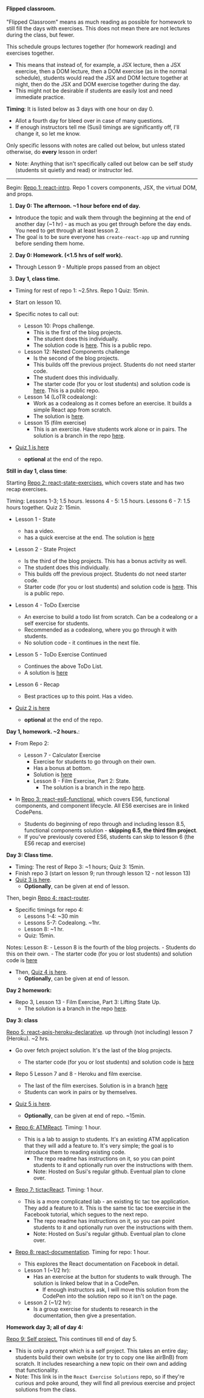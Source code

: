#### Flipped classroom.

"Flipped Classroom" means as much reading as possible for homework to still fill the days with exercises. This does not mean there are not lectures during the class, but fewer.

This schedule groups lectures together (for homework reading) and exercises together.
  - This means that instead of, for example, a JSX lecture, then a JSX exercise, then a DOM lecture, then a DOM exercise (as in the normal schedule), students would read the JSX and DOM lecture together at night, then do the JSX and DOM exercise together during the day.
  - This might not be desirable if students are easily lost and need immediate practice.

**Timing**: It is listed below as 3 days with one hour on day 0.
  - Allot a fourth day for bleed over in case of many questions.
  - If enough instructors tell me (Susi) timings are significantly off, I'll change it, so let me know.

Only specific lessons with notes are called out below, but unless stated otherwise, do **every** lesson in order!
  - Note: Anything that isn't specifically called out below can be self study (students sit quietly and read) or instructor led.

-----------

Begin: [Repo 1: react-intro](https://git.generalassemb.ly/education-product/react-intro). Repo 1 covers components, JSX, the virtual DOM, and props.

1. **Day 0: The afternoon. ~1 hour before end of day.**
  - Introduce the topic and walk them through the beginning at the end of another day (~1 hr) - as much as you get through before the day ends. You need to get through at least lesson 2.
  - The goal is to be sure everyone has `create-react-app` up and running before sending them home.


2. **Day 0: Homework. (<1.5 hrs of self work).**
  - Through Lesson 9 - Multiple props passed from an object


3. **Day 1, class time.**

  - Timing for rest of repo 1: ~2.5hrs. Repo 1 Quiz: 15min.
  - Start on lesson 10.
  - Specific notes to call out:
    - Lesson 10: Props challenge.
      - This is the first of the blog projects.
      - The student does this individually.
      - The solution code is [here](https://git.generalassemb.ly/education-product/React-Exercise-Solutions/tree/master/projects/project-01-jsx). This is a public repo.
    - Lesson 12: Nested Components challenge
      - Is the second of the blog projects.
      - This builds off the previous project. Students do not need starter code.
      - The student does this individually.
      - The starter code (for you or lost students) and solution code is [here](https://git.generalassemb.ly/education-product/React-Exercise-Solutions/tree/master/projects/project-02-nested-components). This is a public repo.
    - Lesson 14 (LoTR codealong):
      - Work as a codealong as it comes before an exercise. It builds a simple React app from scratch.
      - The solution is [here](https://git.generalassemb.ly/education-product/React-Exercise-Solutions/tree/master/exercises/lord-of-the-rings/src).
    - Lesson 15 (film exercise)
      - This is an exercise. Have students work alone or in pairs. The solution is a branch in the repo [here]().


  - [Quiz 1 is here](https://git.generalassemb.ly/education-product/react-instructor-notes/blob/master/quizzes/quiz-1-after-LoTR.md)
    - **optional** at the end of the repo.

**Still in day 1, class time**:

Starting [Repo 2: react-state-exercises](https://git.generalassemb.ly/education-product/react-state-exercises), which covers state and has two recap exercises.

Timing: Lessons 1-3; 1.5 hours. lessons 4 - 5: 1.5 hours. Lessons 6 - 7: 1.5 hours together. Quiz 2: 15min.

  - Lesson 1 - State
    - has a video.
    - has a quick exercise at the end. The solution is [here](https://git.generalassemb.ly/education-product/React-Exercise-Solutions/blob/master/exercises/state_wrap_10/App.js)
  - Lesson 2 - State Project
    - Is the third of the blog projects. This has a bonus activity as well.
    - The student does this individually.
    - This builds off the previous project. Students do not need starter code.
    - Starter code (for you or lost students) and solution code is [here](https://git.generalassemb.ly/education-product/React-Exercise-Solutions/tree/master/projects/project-03-state). This is a public repo.
  - Lesson 4 - ToDo Exercise
    - An exercise to build a todo list from scratch. Can be a codealong or a self exercise for students.
    - Recommended as a codealong, where you go through it with students.
    - No solution code - it continues in the next file.
  - Lesson 5 - ToDo Exercise Continued
    - Continues the above ToDo List.
    - A solution is [here](https://git.generalassemb.ly/education-product/React-Exercise-Solutions/tree/master/exercises/to-do-list)
  - Lesson 6 - Recap
    - Best practices up to this point. Has a video.

- [Quiz 2 is here](https://git.generalassemb.ly/education-product/react-instructor-notes/blob/master/quizzes/quiz-2-after-calculator.md)
  - **optional** at the end of the repo.



**Day 1, homework. ~2 hours.**:

- From Repo 2:
  - Lesson 7 - Calculator Exercise
    - Exercise for students to go through on their own.
    - Has a bonus at bottom.
    - Solution is [here](https://git.generalassemb.ly/education-product/React-Exercise-Solutions/tree/master/exercises/calculator)
    - Lesson 8 - Film Exercise, Part 2: State.
        - The solution is a branch in the repo [here]().

- In [Repo 3: react-es6-functional](https://git.generalassemb.ly/education-product/react-es6-functional), which covers ES6, functional components, and component lifecycle. All ES6 exercises are in linked CodePens.   
  - Students do beginning of repo through and including lesson 8.5, functional components solution - **skipping 6.5, the third film project**.
  - If you've previously covered ES6, students can skip to lesson 6 (the ES6 recap and exercise)


**Day 3: Class time.**
- Timing: The rest of Repo 3: ~1 hours; Quiz 3: 15min.
- Finish repo 3 (start on lesson 9; run through lesson 12 - not lesson 13)
- [Quiz 3 is here](https://git.generalassemb.ly/education-product/react-instructor-notes/blob/master/quizzes/quiz-3-after-immutable-data.md).
  - **Optionally**, can be given at end of lesson.

Then, begin [Repo 4: react-router](https://git.generalassemb.ly/education-product/react-router).  
- Specific timings for repo 4:  
  - Lessons 1-4: ~30 min
  - Lessons 5-7: Codealong. ~1hr.
  - Lesson 8: ~1 hr.
  - Quiz: 15min.

Notes: Lesson 8:
    - Lesson 8 is the fourth of the blog projects.
    - Students do this on their own.
    - The starter code (for you or lost students) and solution code is [here](https://git.generalassemb.ly/education-product/React-Exercise-Solutions/tree/master/projects/project-04-router)

- Then, [Quiz 4 is here](https://git.generalassemb.ly/education-product/react-instructor-notes/blob/master/quizzes/quiz-4-after-router-exercise.md).
  - **Optionally**, can be given at end of lesson.

**Day 2 homework:**

- Repo 3, Lesson 13 - Film Exercise, Part 3: Lifting State Up.
  - The solution is a branch in the repo [here]().


**Day 3: class**

[Repo 5: react-apis-heroku-declarative](https://git.generalassemb.ly/education-product/react-apis-heroku-declarative). up through (not including) lesson 7 (Heroku). ~2 hrs.

- Go over fetch project solution. It's the last of the blog projects.
  - The starter code (for you or lost students) and solution code is [here](https://git.generalassemb.ly/education-product/React-Exercise-Solutions/tree/master/projects/project-05-fetch)
- Repo 5 Lesson 7 and 8 - Heroku and film exercise.
  - The last of the film exercises. Solution is in a branch [here]()
  - Students can work in pairs or by themselves.
- [Quiz 5 is here](https://git.generalassemb.ly/education-product/react-instructor-notes/blob/master/quizzes/quiz-5-after-heroku.md).
  - **Optionally**, can be given at end of repo. ~15min.


- [Repo 6: ATMReact](https://github.com/susiremondi/ATMReact). Timing: 1 hour.
  - This is a lab to assign to students. It's an existing ATM application that they will add a feature to. It's very simple; the goal is to introduce them to reading existing code.
    - The repo readme has instructions on it, so you can point students to it and optionally run over the instructions with them.
    - Note: Hosted on Susi's regular github. Eventual plan to clone over.

- [Repo 7: tictacReact](https://github.com/susiremondi/tictacReact). Timing: 1 hour.
  - This is a more complicated lab - an existing tic tac toe application. They add a feature to it. This is the same tic tac toe exercise in the Facebook tutorial, which segues to the next repo.
    - The repo readme has instructions on it, so you can point students to it and optionally run over the instructions with them.
    - Note: Hosted on Susi's regular github. Eventual plan to clone over.

- [Repo 8: react-documentation](https://git.generalassemb.ly/education-product/react-documentation). Timing for repo: 1 hour.
  - This explores the React documentation on Facebook in detail.
  - Lesson 1 (~1/2 hr):
    - Has an exercise at the button for students to walk through. The solution is linked below that in a CodePen.
      - If enough instructors ask, I will move this solution from the CodePen into the solution repo so it isn't on the page.
  - Lesson 2 (~1/2 hr):
    - Is a group exercise for students to research in the documentation, then give a presentation.



**Homework day 3; all of day 4:**

[Repo 9: Self project.](https://git.generalassemb.ly/education-product/React-Exercise-Solutions/blob/master/self-exercise/react-self-exercise.md) This continues till end of day 5.
  - This is only a prompt which is a self project. This takes an entire day; students build their own website (or try to copy one like airBnB) from scratch. It includes researching a new topic on their own and adding that functionality.
  - Note: This link is in the `React Exercise Solutions` repo, so if they're curious and poke around, they will find all previous exercise and project solutions from the class.
